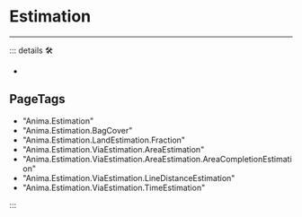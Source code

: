
# <anima>Estimation</anima>

---

<!-- =================================================== -->
<!-- =================================================== -->
<!-- =================================================== -->
<!-- =================================================== -->
<!-- =================================================== -->
::: details 🛠

-

<h2>PageTags</h2>

- "Anima.Estimation"
- "Anima.Estimation.BagCover"
- "Anima.Estimation.LandEstimation.Fraction"
- "Anima.Estimation.ViaEstimation.AreaEstimation"
- "Anima.Estimation.ViaEstimation.AreaEstimation.AreaCompletionEstimation"
- "Anima.Estimation.ViaEstimation.LineDistanceEstimation"
- "Anima.Estimation.ViaEstimation.TimeEstimation"

:::
